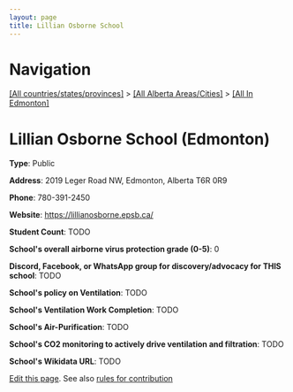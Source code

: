 ```yaml
---
layout: page
title: Lillian Osborne School
---
```

# Navigation

[[All countries/states/provinces]](../../..) > [[All Alberta Areas/Cities]](../..) > [[All In Edmonton]](..)

# Lillian Osborne School (Edmonton)

**Type**: Public

**Address**: 2019 Leger Road NW, Edmonton, Alberta T6R 0R9

**Phone**: 780-391-2450

**Website**: <https://lillianosborne.epsb.ca/>

**Student Count**: TODO

**School's overall airborne virus protection grade (0-5)**: 0

**Discord, Facebook, or WhatsApp group for discovery/advocacy for THIS school**: TODO

**School's policy on Ventilation**: TODO

**School's Ventilation Work Completion**: TODO

**School's Air-Purification**: TODO

**School's CO2 monitoring to actively drive ventilation and filtration**: TODO

**School's Wikidata URL**: TODO


[Edit this page](https://github.com/ventilate-schools/AB/edit/main/./Edmonton/Lillian_Osborne_School.md). See also [rules for contribution](../../../contribution-rules/)